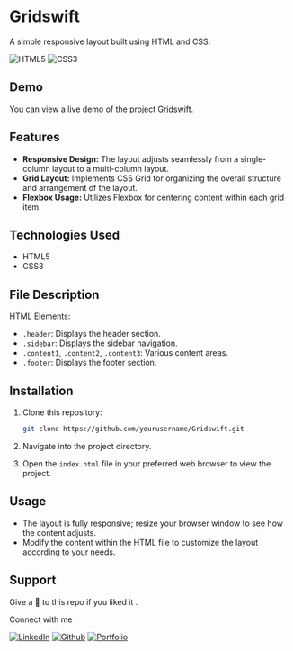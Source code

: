 # Gridswift

A simple responsive layout built using HTML and CSS.

![HTML5](https://img.shields.io/badge/html5-%23E34F26.svg?style=for-the-badge&logo=html5&logoColor=white)
![CSS3](https://img.shields.io/badge/css3-%231572B6.svg?style=for-the-badge&logo=css3&logoColor=white)

## Demo

You can view a live demo of the project [Gridswift](https://gridswift.netlify.app/).

## Features

- **Responsive Design:** The layout adjusts seamlessly from a single-column layout to a multi-column layout.
- **Grid Layout:** Implements CSS Grid for organizing the overall structure and arrangement of the layout.
- **Flexbox Usage:** Utilizes Flexbox for centering content within each grid item.

## Technologies Used

- HTML5
- CSS3

## File Description

HTML Elements:
  - `.header`: Displays the header section.
  - `.sidebar`: Displays the sidebar navigation.
  - `.content1`, `.content2`, `.content3`: Various content areas.
  - `.footer`: Displays the footer section.

## Installation

1. Clone this repository:
   ``` bash
   git clone https://github.com/yourusername/Gridswift.git
   ```
   
2. Navigate into the project directory.
   
3. Open the `index.html` file in your preferred web browser to view the project.

## Usage

- The layout is fully responsive; resize your browser window to see how the content adjusts.
- Modify the content within the HTML file to customize the layout according to your needs.

## Support
Give a 🌟 to this repo if you liked it .

Connect with me

[![LinkedIn](https://img.shields.io/static/v1.svg?label=connect&message=@JiteshKumar&color=success&logo=linkedin&style=for-the-badge&logoColor=white&colorA=blue)](https://www.linkedin.com/in/jitesh-kumar-93742a322)
[![Github](https://img.shields.io/static/v1.svg?label=follow&message=@Jiteshiyu&color=white&logo=github&style=for-the-badge&logoColor=white&colorA=black)](https://www.github.com/Jiteshiyu)
[![Portfolio](https://img.shields.io/static/v1?label=Visit&message=Jiteshiyu%20Portfolio&color=grey&logo=app&style=for-the-badge&logoColor=white&colorA=orange)](https://Jiteshiyu.netlify.app)


